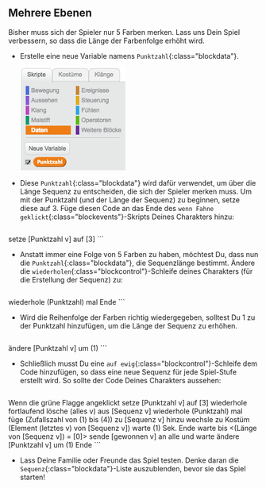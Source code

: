 ## Mehrere Ebenen

Bisher muss sich der Spieler nur 5 Farben merken. Lass uns Dein Spiel verbessern, so dass die Länge der Farbenfolge erhöht wird.

+ Erstelle eine neue Variable namens `Punktzahl`{:class="blockdata"}.

	![screenshot](images/colour-score.png)

+ Diese `Punktzahl`{:class="blockdata"} wird dafür verwendet, um über die Länge Sequenz zu entscheiden, die sich der Spieler merken muss. Um mit der Punktzahl (und der Länge der Sequenz) zu beginnen, setze diese auf 3. Füge diesen Code an das Ende des `wenn Fahne geklickt`{:class="blockevents"}-Skripts Deines Charakters hinzu:

	```blocks
setze [Punktzahl v] auf [3]
	```

+ Anstatt immer eine Folge von 5 Farben zu haben, möchtest Du, dass nun die `Punktzahl`{:class="blockdata"}, die Sequenzlänge bestimmt. Ändere die `wiederholen`{:class="blockcontrol"}-Schleife deines Charakters (für die Erstellung der Sequenz) zu:

	```blocks
wiederhole (Punktzahl) mal
Ende
	```

+ Wird die Reihenfolge der Farben richtig wiedergegeben, solltest Du 1 zu der Punktzahl hinzufügen, um die Länge der Sequenz zu erhöhen.

	```blocks
ändere [Punktzahl v] um (1)
	```

+ Schließlich musst Du eine `auf ewig`{:class="blockcontrol"}-Schleife dem Code hinzufügen, so dass eine neue Sequenz für jede Spiel-Stufe erstellt wird. So sollte der Code Deines Charakters aussehen:

	```blocks
Wenn die grüne Flagge angeklickt
setze [Punktzahl v] auf [3]
wiederhole fortlaufend
   lösche (alles v) aus [Sequenz v]
   wiederhole (Punktzahl) mal
      füge (Zufallszahl von (1) bis (4)) zu [Sequenz v] hinzu
      wechsle zu Kostüm (Element (letztes v) von [Sequenz v])
      warte (1) Sek.
   Ende
   warte bis <(Länge von [Sequenz v]) = [0]>
   sende [gewonnen v] an alle und warte
   ändere [Punktzahl v] um (1)
Ende
	```

+ Lass Deine Familie oder Freunde das Spiel testen. Denke daran die `Sequenz`{:class="blockdata"}-Liste auszublenden, bevor sie das Spiel starten!
